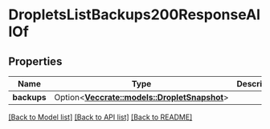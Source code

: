 # DropletsListBackups200ResponseAllOf

## Properties

Name | Type | Description | Notes
------------ | ------------- | ------------- | -------------
**backups** | Option<[**Vec<crate::models::DropletSnapshot>**](droplet_snapshot.md)> |  | [optional]

[[Back to Model list]](../README.md#documentation-for-models) [[Back to API list]](../README.md#documentation-for-api-endpoints) [[Back to README]](../README.md)


